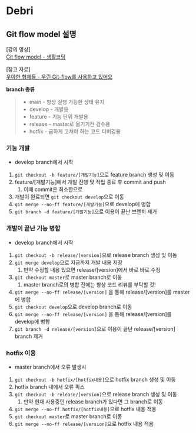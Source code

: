 # Debri
## Git flow model 설명
[강의 영상]<br>
[Git flow model - 생활코딩](https://www.youtube.com/watch?v=EzcF6RX8RrQ)

[참고 자료]<br>
[우아한 형제들 - 우린 Git-flow를 사용하고 있어요](https://techblog.woowahan.com/2553/)

**branch 종류**
> * main - 항상 실행 가능한 상태 유지
> * develop - 개발용
> * feature - 기능 단위 개발용
> * release - master로 옮기기전 검수용
> * hotfix - 급하게 고쳐야 하는 코드 디버깅용

### 기능 개발
- develop branch에서 시작
1. ```git checkout -b feature/[개발기능]```으로 feature branch 생성 및 이동
2. feature/[개발기능]에서 개발 진행 및 작업 종료 후 commit and push
    1. 이때 commit은 최소한으로
3. 개발이 완료되면 ```git checkout develop```으로 이동
4. ```git merge --no-ff feature/[개발기능]```으로 develop에 병합
5. ```git branch -d feature/[개발기능]```으로 이용이 끝난 브렌치 제거


### 개발이 끝난 기능 병합
- develop branch에서 시작
1. ```git checkout -b release/[version]```으로 release branch 생성 및 이동
2. ```git merge develop```으로 지금까지 개발 내용 저장
    1. 만약 수정할 내용 있으면 release/[version]에서 바로 바로 수정
3. ```git checkout master```로 master branch로 이동
    1. master branch로의 병합 전에는 항상 코드 리뷰를 부탁할 것!
4. ```git merge --no-ff release/[version]``` 을 통해 release/[version]를 master에 병합
5. ```git checkout develop```으로 develop branch로 이동
6.  ```git merge --no-ff release/[version]``` 을 통해 release/[version]를 develop에 병합
7. ```git branch -d release/[version]```으로 이용이 끝난 release/[version] branch 제거

### hotfix 이용
- master branch에서 오류 발생시
1. ```git checkout -b hotfix/[hotfix내용]```으로 hotfix branch 생성 및 이동
2. hotfix branch 내에서 오류 픽스
3. ```git checkout -b release/[version]```으로 release branch 생성 및 이동
    1. 만약 현재 사용중인 release branch가 있다면 그 branch로 이동
4. ```git merge --no-ff hotfix/[hotfix내용]```으로 hotfix 내용 적용
5. ```git checkout master```로 master branch로 이동
6. ```git merge --no-ff release/[version]```으로 hotfix 내용 적용 
